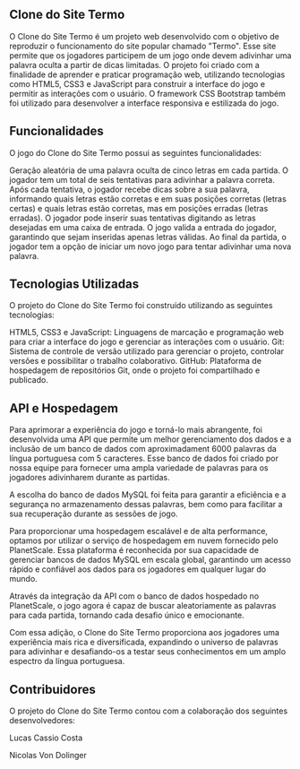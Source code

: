 ## Clone do Site Termo

O Clone do Site Termo é um projeto web desenvolvido com o objetivo de reproduzir o funcionamento do site popular chamado "Termo". Esse site permite que os jogadores participem de um jogo onde devem adivinhar uma palavra oculta a partir de dicas limitadas. O projeto foi criado com a finalidade de aprender e praticar programação web, utilizando tecnologias como HTML5, CSS3 e JavaScript para construir a interface do jogo e permitir as interações com o usuário. O framework CSS Bootstrap também foi utilizado para desenvolver a interface responsiva e estilizada do jogo.

## Funcionalidades

O jogo do Clone do Site Termo possui as seguintes funcionalidades:

Geração aleatória de uma palavra oculta de cinco letras em cada partida.
O jogador tem um total de seis tentativas para adivinhar a palavra correta.
Após cada tentativa, o jogador recebe dicas sobre a sua palavra, informando quais letras estão corretas e em suas posições corretas (letras certas) e quais letras estão corretas, mas em posições erradas (letras erradas).
O jogador pode inserir suas tentativas digitando as letras desejadas em uma caixa de entrada.
O jogo valida a entrada do jogador, garantindo que sejam inseridas apenas letras válidas.
Ao final da partida, o jogador tem a opção de iniciar um novo jogo para tentar adivinhar uma nova palavra.

## Tecnologias Utilizadas

O projeto do Clone do Site Termo foi construído utilizando as seguintes tecnologias:

HTML5, CSS3 e JavaScript: Linguagens de marcação e programação web para criar a interface do jogo e gerenciar as interações com o usuário.
Git: Sistema de controle de versão utilizado para gerenciar o projeto, controlar versões e possibilitar o trabalho colaborativo.
GitHub: Plataforma de hospedagem de repositórios Git, onde o projeto foi compartilhado e publicado.

## API e Hospedagem

Para aprimorar a experiência do jogo e torná-lo mais abrangente, foi desenvolvida uma API que permite um melhor gerenciamento dos dados e a inclusão de um banco de dados com aproximadament 6000 palavras da língua portuguesa com 5 caracteres. Esse banco de dados foi criado por nossa equipe para fornecer uma ampla variedade de palavras para os jogadores adivinharem durante as partidas.

A escolha do banco de dados MySQL foi feita para garantir a eficiência e a segurança no armazenamento dessas palavras, bem como para facilitar a sua recuperação durante as sessões de jogo.

Para proporcionar uma hospedagem escalável e de alta performance, optamos por utilizar o serviço de hospedagem em nuvem fornecido pelo PlanetScale. Essa plataforma é reconhecida por sua capacidade de gerenciar bancos de dados MySQL em escala global, garantindo um acesso rápido e confiável aos dados para os jogadores em qualquer lugar do mundo.

Através da integração da API com o banco de dados hospedado no PlanetScale, o jogo agora é capaz de buscar aleatoriamente as palavras para cada partida, tornando cada desafio único e emocionante.

Com essa adição, o Clone do Site Termo proporciona aos jogadores uma experiência mais rica e diversificada, expandindo o universo de palavras para adivinhar e desafiando-os a testar seus conhecimentos em um amplo espectro da língua portuguesa.

## Contribuidores

O projeto do Clone do Site Termo contou com a colaboração dos seguintes desenvolvedores:

Lucas Cassio Costa

Nicolas Von Dolinger
